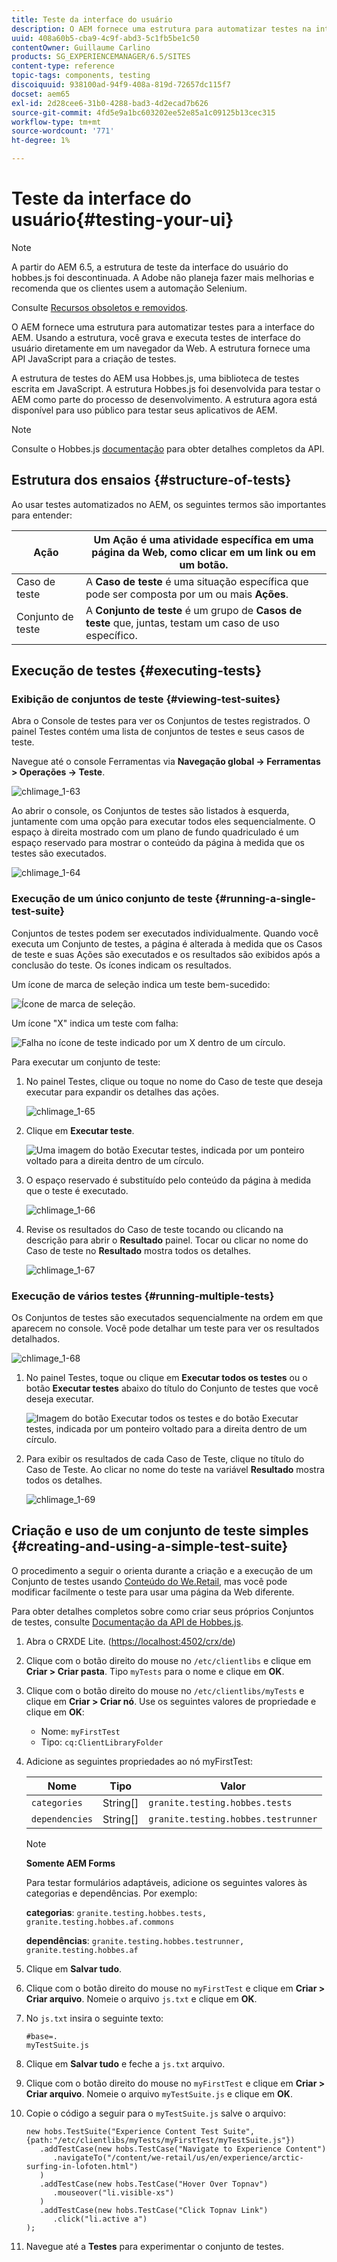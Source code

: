 ```yaml
---
title: Teste da interface do usuário
description: O AEM fornece uma estrutura para automatizar testes na interface do AEM
uuid: 408a60b5-cba9-4c9f-abd3-5c1fb5be1c50
contentOwner: Guillaume Carlino
products: SG_EXPERIENCEMANAGER/6.5/SITES
content-type: reference
topic-tags: components, testing
discoiquuid: 938100ad-94f9-408a-819d-72657dc115f7
docset: aem65
exl-id: 2d28cee6-31b0-4288-bad3-4d2ecad7b626
source-git-commit: 4fd5e9a1bc603202ee52e85a1c09125b13cec315
workflow-type: tm+mt
source-wordcount: '771'
ht-degree: 1%

---
```


# Teste da interface do usuário{#testing-your-ui}

>[!NOTE]
>
>A partir do AEM 6.5, a estrutura de teste da interface do usuário do hobbes.js foi descontinuada. A Adobe não planeja fazer mais melhorias e recomenda que os clientes usem a automação Selenium.
>
>Consulte [Recursos obsoletos e removidos](/help/release-notes/deprecated-removed-features.md).

O AEM fornece uma estrutura para automatizar testes para a interface do AEM. Usando a estrutura, você grava e executa testes de interface do usuário diretamente em um navegador da Web. A estrutura fornece uma API JavaScript para a criação de testes.

A estrutura de testes do AEM usa Hobbes.js, uma biblioteca de testes escrita em JavaScript. A estrutura Hobbes.js foi desenvolvida para testar o AEM como parte do processo de desenvolvimento. A estrutura agora está disponível para uso público para testar seus aplicativos de AEM.

>[!NOTE]
>
>Consulte o Hobbes.js [documentação](https://developer.adobe.com/experience-manager/reference-materials/6-5/test-api/index.html) para obter detalhes completos da API.

## Estrutura dos ensaios {#structure-of-tests}

Ao usar testes automatizados no AEM, os seguintes termos são importantes para entender:

| Ação | Um **Ação** é uma atividade específica em uma página da Web, como clicar em um link ou em um botão. |
|---|---|
| Caso de teste | A **Caso de teste** é uma situação específica que pode ser composta por um ou mais **Ações**. |
| Conjunto de teste | A **Conjunto de teste** é um grupo de **Casos de teste** que, juntas, testam um caso de uso específico. |

## Execução de testes {#executing-tests}

### Exibição de conjuntos de teste {#viewing-test-suites}

Abra o Console de testes para ver os Conjuntos de testes registrados. O painel Testes contém uma lista de conjuntos de testes e seus casos de teste.

Navegue até o console Ferramentas via **Navegação global -> Ferramentas > Operações -> Teste**.

![chlimage_1-63](assets/chlimage_1-63.png)

Ao abrir o console, os Conjuntos de testes são listados à esquerda, juntamente com uma opção para executar todos eles sequencialmente. O espaço à direita mostrado com um plano de fundo quadriculado é um espaço reservado para mostrar o conteúdo da página à medida que os testes são executados.

![chlimage_1-64](assets/chlimage_1-64.png)

### Execução de um único conjunto de teste {#running-a-single-test-suite}

Conjuntos de testes podem ser executados individualmente. Quando você executa um Conjunto de testes, a página é alterada à medida que os Casos de teste e suas Ações são executados e os resultados são exibidos após a conclusão do teste. Os ícones indicam os resultados.

Um ícone de marca de seleção indica um teste bem-sucedido:

![Ícone de marca de seleção.](do-not-localize/chlimage_1-2.png)

Um ícone &quot;X&quot; indica um teste com falha:

![Falha no ícone de teste indicado por um X dentro de um círculo.](do-not-localize/chlimage_1-3.png)

Para executar um conjunto de teste:

1. No painel Testes, clique ou toque no nome do Caso de teste que deseja executar para expandir os detalhes das ações.

   ![chlimage_1-65](assets/chlimage_1-65.png)

1. Clique em **Executar teste**.

   ![Uma imagem do botão Executar testes, indicada por um ponteiro voltado para a direita dentro de um círculo.](do-not-localize/chlimage_1-4.png)

1. O espaço reservado é substituído pelo conteúdo da página à medida que o teste é executado.

   ![chlimage_1-66](assets/chlimage_1-66.png)

1. Revise os resultados do Caso de teste tocando ou clicando na descrição para abrir o **Resultado** painel. Tocar ou clicar no nome do Caso de teste no **Resultado** mostra todos os detalhes.

   ![chlimage_1-67](assets/chlimage_1-67.png)

### Execução de vários testes {#running-multiple-tests}

Os Conjuntos de testes são executados sequencialmente na ordem em que aparecem no console. Você pode detalhar um teste para ver os resultados detalhados.

![chlimage_1-68](assets/chlimage_1-68.png)

1. No painel Testes, toque ou clique em **Executar todos os testes** ou o botão **Executar testes** abaixo do título do Conjunto de testes que você deseja executar.

   ![Imagem do botão Executar todos os testes e do botão Executar testes, indicada por um ponteiro voltado para a direita dentro de um círculo.](do-not-localize/chlimage_1-5.png)

1. Para exibir os resultados de cada Caso de Teste, clique no título do Caso de Teste. Ao clicar no nome do teste na variável **Resultado** mostra todos os detalhes.

   ![chlimage_1-69](assets/chlimage_1-69.png)

## Criação e uso de um conjunto de teste simples {#creating-and-using-a-simple-test-suite}

O procedimento a seguir o orienta durante a criação e a execução de um Conjunto de testes usando [Conteúdo do We.Retail](/help/sites-developing/we-retail.md), mas você pode modificar facilmente o teste para usar uma página da Web diferente.

Para obter detalhes completos sobre como criar seus próprios Conjuntos de testes, consulte [Documentação da API de Hobbes.js](https://developer.adobe.com/experience-manager/reference-materials/6-5/test-api/index.html).

1. Abra o CRXDE Lite. ([https://localhost:4502/crx/de](https://localhost:4502/crx/de))
1. Clique com o botão direito do mouse no `/etc/clientlibs` e clique em **Criar > Criar pasta**. Tipo `myTests` para o nome e clique em **OK**.
1. Clique com o botão direito do mouse no `/etc/clientlibs/myTests` e clique em **Criar > Criar nó**. Use os seguintes valores de propriedade e clique em **OK**:

   * Nome: `myFirstTest`
   * Tipo: `cq:ClientLibraryFolder`

1. Adicione as seguintes propriedades ao nó myFirstTest:

   | Nome | Tipo | Valor |
   |---|---|---|
   | `categories` | String[] | `granite.testing.hobbes.tests` |
   | `dependencies` | String[] | `granite.testing.hobbes.testrunner` |

   >[!NOTE]
   >
   >**Somente AEM Forms**
   >
   >
   >Para testar formulários adaptáveis, adicione os seguintes valores às categorias e dependências. Por exemplo:
   >
   >
   >**categorias**: `granite.testing.hobbes.tests, granite.testing.hobbes.af.commons`
   >
   >
   >**dependências**: `granite.testing.hobbes.testrunner, granite.testing.hobbes.af`

1. Clique em **Salvar tudo**.
1. Clique com o botão direito do mouse no `myFirstTest` e clique em **Criar > Criar arquivo**. Nomeie o arquivo `js.txt` e clique em **OK**.
1. No `js.txt` insira o seguinte texto:

   ```
   #base=.
   myTestSuite.js
   ```

1. Clique em **Salvar tudo** e feche a `js.txt` arquivo.
1. Clique com o botão direito do mouse no `myFirstTest` e clique em **Criar > Criar arquivo**. Nomeie o arquivo `myTestSuite.js` e clique em **OK**.
1. Copie o código a seguir para o `myTestSuite.js` salve o arquivo:

   ```
   new hobs.TestSuite("Experience Content Test Suite", {path:"/etc/clientlibs/myTests/myFirstTest/myTestSuite.js"})
      .addTestCase(new hobs.TestCase("Navigate to Experience Content")
         .navigateTo("/content/we-retail/us/en/experience/arctic-surfing-in-lofoten.html")
      )
      .addTestCase(new hobs.TestCase("Hover Over Topnav")
         .mouseover("li.visible-xs")
      )
      .addTestCase(new hobs.TestCase("Click Topnav Link")
         .click("li.active a")
   );
   ```

1. Navegue até a **Testes** para experimentar o conjunto de testes.
